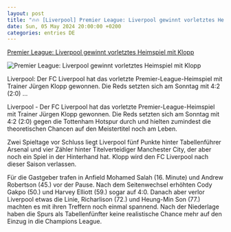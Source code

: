 ```yaml
---
layout: post
title: "🔥🔥 [Liverpool] Premier League: Liverpool gewinnt vorletztes Heimspiel mit Klopp"
date: Sun, 05 May 2024 20:00:00 +0200
categories: entries DE
---
```

[Premier League: Liverpool gewinnt vorletztes Heimspiel mit Klopp](https://www.volksstimme.de/sport/fussball/liverpool-gewinnt-vorletztes-heimspiel-mit-klopp-3838762)

![Premier League: Liverpool gewinnt vorletztes Heimspiel mit Klopp](https://bmg-images.forward-publishing.io/2024/05/05/ec2f88a6-4c6b-492d-ade0-8562fbfdc2df.jpeg?rect=0%2C138%2C2048%2C1152&w=1024)

Liverpool: Der FC Liverpool hat das vorletzte Premier-League-Heimspiel mit Trainer Jürgen Klopp gewonnen. Die Reds setzten sich am Sonntag mit 4:2 (2:0) ...

Liverpool - Der FC Liverpool hat das vorletzte Premier-League-Heimspiel mit Trainer Jürgen Klopp gewonnen. Die Reds setzten sich am Sonntag mit 4:2 (2:0) gegen die Tottenham Hotspur durch und hielten zumindest die theoretischen Chancen auf den Meistertitel noch am Leben.

Zwei Spieltage vor Schluss liegt Liverpool fünf Punkte hinter Tabellenführer Arsenal und vier Zähler hinter Titelverteidiger Manchester City, der aber noch ein Spiel in der Hinterhand hat. Klopp wird den FC Liverpool nach dieser Saison verlassen.

Für die Gastgeber trafen in Anfield Mohamed Salah (16. Minute) und Andrew Robertson (45.) vor der Pause. Nach dem Seitenwechsel erhöhten Cody Gakpo (50.) und Harvey Elliott (59.) sogar auf 4:0. Danach aber verlor Liverpool etwas die Linie, Richarlison (72.) und Heung-Min Son (77.) machten es mit ihren Treffern noch einmal spannend. Nach der Niederlage haben die Spurs als Tabellenfünfter keine realistische Chance mehr auf den Einzug in die Champions League.

